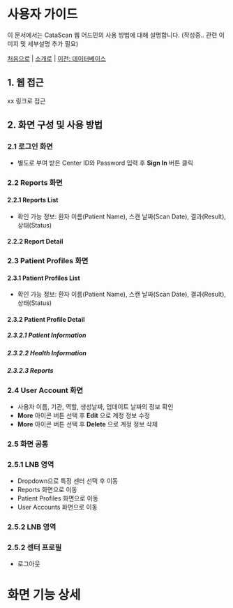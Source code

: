 # 사용자 가이드

이 문서에서는 CataScan 웹 어드민의 사용 방법에 대해 설명합니다. (작성중.. 관련 이미지 및 세부설명 추가 필요)

[처음으로](../overview.md) |
[소개로](00_introduction.md) |
[이전: 데이터베이스](04_database.md)

## 1. 웹 접근
xx 링크로 접근

## 2. 화면 구성 및 사용 방법
### 2.1 로그인 화면
- 별도로 부여 받은 Center ID와 Password 입력 후 **Sign In** 버튼 클릭
### 2.2 Reports 화면
#### 2.2.1 Reports List
- 확인 가능 정보: 환자 이름(Patient Name), 스캔 날짜(Scan Date), 결과(Result), 상태(Status)
#### 2.2.2 Report Detail
### 2.3 Patient Profiles 화면
#### 2.3.1 Patient Profiles List
- 확인 가능 정보: 환자 이름(Patient Name), 스캔 날짜(Scan Date), 결과(Result), 상태(Status)
#### 2.3.2 Patient Profile Detail
##### 2.3.2.1 Patient Information
##### 2.3.2.2 Health Information
##### 2.3.2.3 Reports
### 2.4 User Account 화면
- 사용자 이름, 기관, 역할, 생성날짜, 업데이트 날짜의 정보 확인
- **More** 아이콘 버튼 선택 후 **Edit** 으로 계정 정보 수정
- **More** 아이콘 버튼 선택 후 **Delete** 으로 계정 정보 삭제
### 2.5 화면 공통
### 2.5.1 LNB 영역
- Dropdown으로 특정 센터 선택 후 이동
- Reports 화면으로 이동
- Patient Profiles 화면으로 이동
- User Accounts 화면으로 이동
### 2.5.2 LNB 영역
### 2.5.2 센터 프로필
- 로그아웃

# 화면 기능 상세
